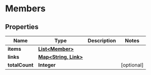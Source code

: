 

# Members


## Properties

Name | Type | Description | Notes
------------ | ------------- | ------------- | -------------
**items** | [**List&lt;Member&gt;**](Member.md) |  | 
**links** | [**Map&lt;String, Link&gt;**](Link.md) |  | 
**totalCount** | **Integer** |  |  [optional]



